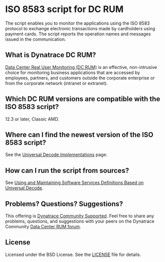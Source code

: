# ISO 8583 script for DC RUM

The script enables you to monitor the applications using the ISO 8583 protocol to exchange electronic transactions made by cardholders using payment cards. The script reports the operation names and messages issued in the communication.

## What is Dynatrace DC RUM?

[Data Center Real User Monitoring (DC RUM)](http://www.dynatrace.com/en/data-center-rum/) is an effective, non-intrusive choice for monitoring business applications that are accessed by employees, partners, and customers outside the corporate enterprise or from the corporate network (intranet or extranet).

## Which DC RUM versions are compatible with the ISO 8583 script?

12.3 or later, Classic AMD.

## Where can I find the newest version of the ISO 8583 script?

See the [Universal Decode Implementations](https://community.dynatrace.com/community/display/PUBDCRUM/Bespoke+application+monitoring+with+the+Universal+Decode#BespokeapplicationmonitoringwiththeUniversalDecode-ISO8583)
page.

## How can I run the script from sources?

See [Using and Maintaining Software Services Definitions Based on Universal Decode](https://community.dynatrace.com/community/display/DCRUM124/Using+and+Maintaining+Software+Services+Definitions+Based+on+Universal+Decode).

## Problems? Questions? Suggestions?

This offering is [Dynatrace Community Supported](https://community.dynatrace.com/community/display/DL/Support+Levels#SupportLevels-Communitysupported/NotSupportedbyDynatrace(providedbyacommunitymember)).
Feel free to share any problems, questions, and suggestions with your peers on the Dynatrace Community
[Data Center RUM forum](https://answers.dynatrace.com/spaces/160/index.html).

## License

Licensed under the BSD License. See the [LICENSE](LICENSE) file for details.
